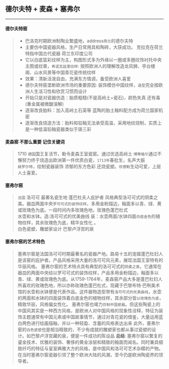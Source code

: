 ## 德尔夫特 + 麦森 + 塞弗尔
-----------------------------------------

#### 德尔夫特窑
> - 巴洛克时期欧洲制陶业繁盛地，address`荷兰`的德尔夫特
> - 主要仿中国瓷器风格，生产日常用具和陶砖，大获成功。 克拉克在荷兰特指中国古代瓷器 荷兰东印度公司
> - 它以白底篮彩纹样为主，构图形式多为外缘以一圈或多圈纹饰衬托中央主图或纹章，`希诺瓦兹里纹样`: 按照欧洲人的理解改造龙凤狮、亭台楼阁、山水风景等中国青花瓷传统纹样
> - 效果：清新活泼自由，充满东方情调，备受欧洲人喜爱
> - 德尔夫特窑垄断欧洲市场的重要原因: 装饰模仿中国纹样，`造型`完全按欧洲人生活习性和欣赏习惯而设计
> - 开始只是对瓷器仿造：胎质粗糙(不是高岭土+瓷石)，颜色失真 还有毒(重金属被微酸溶解)
> - 逐渐改良胎料：加入高岭土石英等 蓝陶的胎土釉料配方成为荷兰国家机密
> - 逐渐改良烧造方法：胎料和铅釉无法承受高温，采用地纹烧制，实质上是一种低温铅釉瓷器类似于唐三彩

#### 麦森窑 不那么重要 记住关键词
> 1710 `德国`国王复活节，勒令麦森王室瓷窑。通过优选高岭土 `博蒂格尔`通过不懈努力终于烧造出欧洲第一件优质白瓷，`1713年`春批生，名声大振    
> `赫罗尔特`，绘制瓷器装饰 浓郁的东方色彩 还烧瓷塑。`坎德勒`生动可爱，上层人士喜爱。

#### 塞弗尔窑
> `法国` 洛可可 最著名瓷生地 蓬巴杜夫人庇护者  风格典型洛可可式的阴柔之美。器皿两面中央`罗可可式的装饰纹样`，多用金粉描边，釉面多以青、绿、黄或玫瑰色为底。一段时间内多玫瑰色地，玫瑰色蓬巴杜式    
> 水壶和水钵。造:洛可可式的优美曲线 装：水壶两面/水钵四面`白底金色`的植物纹样，其余玫瑰色为底，精华女性化 。  
> 白色瓷塑，雕塑家设计 巴黎卢浮宫的泉

#### 塞弗尔窑的艺术特色
> 塞弗尔窑是法国洛可可时期最著名的瓷器产地。路易十五的宠姬蓬巴杜妇人是该窑的庇护者。产品风格采用大量的洛可可风元素，展现法国王室特有的华丽风格。
> 塞弗尔窑的艺术特点具有典型的洛可可式的`阴柔之美`，它通常在器皿的两面中央绘以罗可可式的装饰纹样，产品多用金粉描边，釉面多以青、绿、黄或玫瑰色为底。从1759-1764年，麦森窑产品大多是蓬巴杜妇人所喜欢的玫瑰色地，所以亦称玫瑰色蓬巴杜式，现藏于巴黎布特·巴咧美术馆的水壶和水钵便是代表作品。这件器物造型带有`洛可可式的优美曲线`，水壶的两面和水钵的四面装饰着白底金色的植物纹样，其余部分皆`以玫瑰色为底`，精致华丽，风格偏女性化。
> 塞弗尔窑也竭力`仿制中国瓷器`。但这些陶瓷上的中国风其实是一种西方风格，是欧洲人对中国风格的现象性诠释，特征为装饰主题通常有中国元素或中国故事情节，通过对青花瓷的借鉴，大量运用蓝白两色进行绘画描釉，并以一种轻盈、含蓄的风格表达出来
> 此外，塞弗尔窑的`白色瓷塑`也是相当精致的，不少有成就的雕塑家也都从事过瓷塑的设计。如巴黎卢浮宫藏的泉，便是一件成功的陈设品
> **总结**: 塞弗尔窑以繁复的鎏金技术、优雅的装饰、奢侈的黄金涂层和精致的釉面而闻名。同时兼具细致纤巧的特征与皇室典雅大方的风格，是中国风和洛可可艺术杂糅的产物。在当时塞弗尔窑瓷器引领了整个欧洲大陆的风潮，至今仍是欧洲陶瓷界的领导者。

